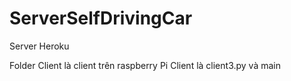 # ServerSelfDrivingCar
Server Heroku

Folder Client là client trên raspberry Pi
Client là client3.py và main

